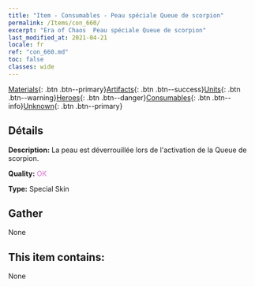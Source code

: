 ```yaml
---
title: "Item - Consumables - Peau spéciale Queue de scorpion"
permalink: /Items/con_660/
excerpt: "Era of Chaos  Peau spéciale Queue de scorpion"
last_modified_at: 2021-04-21
locale: fr
ref: "con_660.md"
toc: false
classes: wide
---
```

 [Materials](/fr/Items/){: .btn .btn--primary}[Artifacts](/fr/Items/Artifacts/){: .btn .btn--success}[Units](/fr/Items/Units/){: .btn .btn--warning}[Heroes](/fr/Items/Heroes/){: .btn .btn--danger}[Consumables](/fr/Items/Consumables/){: .btn .btn--info}[Unknown](/fr/Items/Unknown/){: .btn .btn--primary}

## Détails
 **Description:** La peau est déverrouillée lors de l'activation de la Queue de scorpion.

 **Quality:** <span style="color: #DA70D6">OK</span>

 **Type:** Special Skin

## Gather

  None

## This item contains:

  None

